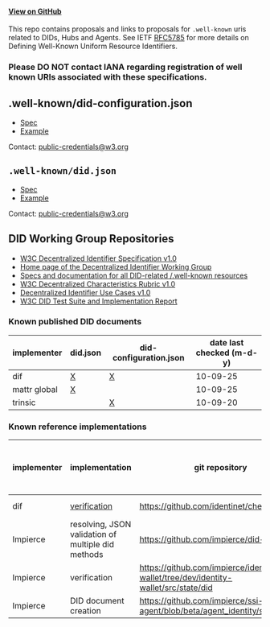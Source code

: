 #### [View on GitHub](https://github.com/decentralized-identity/well-known-did-configuraton)

This repo contains proposals and links to proposals for `.well-known` uris related to DIDs, Hubs and Agents. See IETF [RFC5785](https://tools.ietf.org/html/rfc5785) for more details on Defining Well-Known Uniform Resource Identifiers.

### Please DO NOT contact IANA regarding registration of well known URIs associated with these specifications.

## .well-known/did-configuration.json

- [Spec](https://identity.foundation/well-known-did-configuration/resources/did-configuration/)
- [Example](https://identity.foundation/.well-known/did-configuration.json)

Contact: public-credentials@w3.org 

## `.well-known/did.json`

- [Spec](https://github.com/w3c-ccg/did-method-web)
- [Example](https://identity.foundation/.well-known/did.json)

Contact: public-credentials@w3.org 

## DID Working Group Repositories

- [W3C Decentralized Identifier Specification v1.0](https://github.com/w3c/did-core)
- [Home page of the Decentralized Identifier Working Group](https://github.com/w3c/did-wg)
- [Specs and documentation for all DID-related /.well-known resources](https://github.com/decentralized-identity/well-known-did-configuration)
- [W3C Decentralized Characteristics Rubric v1.0](https://github.com/w3c/did-rubric)
- [Decentralized Identifier Use Cases v1.0](https://github.com/w3c/did-use-cases)
- [W3C DID Test Suite and Implementation Report](https://github.com/w3c/did-test-suite)

### Known published DID documents

|implementer|did.json|did-configuration.json|date last checked (m-d-y)|
|---|---|---|---|
|dif| [X](https://identity.foundation/.well-known/did.json) |[X](https://identity.foundation/.well-known/did-configuration.json) |10-09-25|
|mattr global| [X](https://mattr.global/.well-known/did.json) | |10-09-25|
|trinsic| |[X](https://trinsic.id/.well-known/did-configuration.json) |10-09-20|

### Known reference implementations

|implementer|implementation|git repository|date last checked (m-d-y)|
|---|---|---|---|
|dif| [verification](https://check.identinet.io/) | https://github.com/identinet/check |10-09-25|
|Impierce| resolving, JSON validation of multiple did methods | https://github.com/impierce/did-manager |10-09-25|
|Impierce| verification | https://github.com/impierce/identity-wallet/tree/dev/identity-wallet/src/state/did |10-09-25|
|Impierce| DID document creation | https://github.com/impierce/ssi-agent/blob/beta/agent_identity/src/state.rs |10-09-25|
